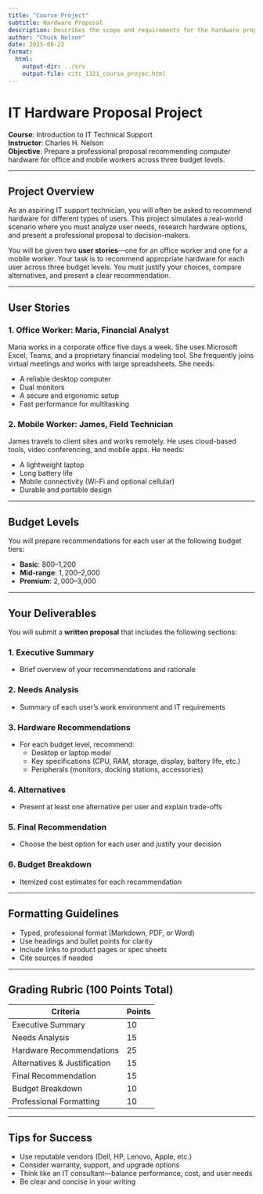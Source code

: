 ```yaml
---
title: "Course Project"
subtitle: Hardware Proposal
description: Describes the scope and requirements for the hardware proposal project.
author: "Chuck Nelson"
date: 2025-08-22
format:
  html:
    output-dir: ../srv
    output-file: citc_1321_course_projec.html
---
```

# IT Hardware Proposal Project

**Course**: Introduction to IT Technical Support  
**Instructor**: Charles H. Nelson  
**Objective**: Prepare a professional proposal recommending computer hardware for office and mobile workers across three budget levels.

---

## Project Overview

As an aspiring IT support technician, you will often be asked to recommend hardware for different types of users. This project simulates a real-world scenario where you must analyze user needs, research hardware options, and present a professional proposal to decision-makers.

You will be given two **user stories**—one for an office worker and one for a mobile worker. Your task is to recommend appropriate hardware for each user across three budget levels. You must justify your choices, compare alternatives, and present a clear recommendation.

---

## User Stories

### 1. Office Worker: Maria, Financial Analyst

Maria works in a corporate office five days a week. She uses Microsoft Excel, Teams, and a proprietary financial modeling tool. She frequently joins virtual meetings and works with large spreadsheets. She needs:

- A reliable desktop computer  
- Dual monitors  
- A secure and ergonomic setup  
- Fast performance for multitasking  

### 2. Mobile Worker: James, Field Technician

James travels to client sites and works remotely. He uses cloud-based tools, video conferencing, and mobile apps. He needs:

- A lightweight laptop  
- Long battery life  
- Mobile connectivity (Wi-Fi and optional cellular)  
- Durable and portable design  

---

## Budget Levels

You will prepare recommendations for each user at the following budget tiers:

- **Basic**: $800–$1,200  
- **Mid-range**: $1,200–$2,000  
- **Premium**: $2,000–$3,000  

---

## Your Deliverables

You will submit a **written proposal** that includes the following sections:

### 1. Executive Summary
- Brief overview of your recommendations and rationale

### 2. Needs Analysis
- Summary of each user’s work environment and IT requirements

### 3. Hardware Recommendations
- For each budget level, recommend:
  - Desktop or laptop model
  - Key specifications (CPU, RAM, storage, display, battery life, etc.)
  - Peripherals (monitors, docking stations, accessories)

### 4. Alternatives
- Present at least one alternative per user and explain trade-offs

### 5. Final Recommendation
- Choose the best option for each user and justify your decision

### 6. Budget Breakdown
- Itemized cost estimates for each recommendation

---

## Formatting Guidelines

- Typed, professional format (Markdown, PDF, or Word)
- Use headings and bullet points for clarity
- Include links to product pages or spec sheets
- Cite sources if needed

---

## Grading Rubric (100 Points Total)

| Criteria                    | Points |
|----------------------------|--------|
| Executive Summary          | 10     |
| Needs Analysis             | 15     |
| Hardware Recommendations   | 25     |
| Alternatives & Justification | 15   |
| Final Recommendation       | 15     |
| Budget Breakdown           | 10     |
| Professional Formatting    | 10     |

---

## Tips for Success

- Use reputable vendors (Dell, HP, Lenovo, Apple, etc.)
- Consider warranty, support, and upgrade options
- Think like an IT consultant—balance performance, cost, and user needs
- Be clear and concise in your writing
